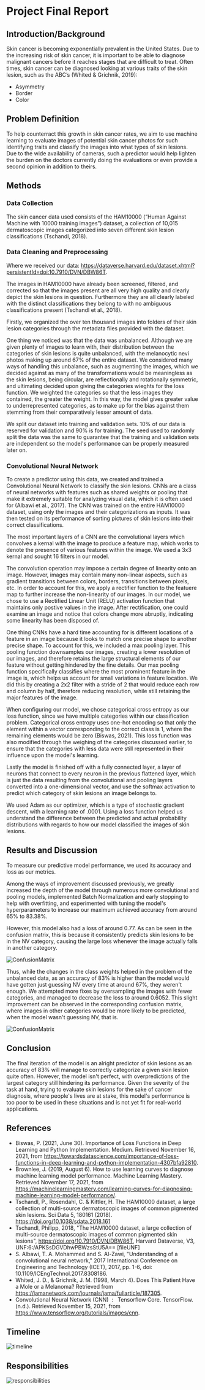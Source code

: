 
# Project Final Report

## Introduction/Background
Skin cancer is becoming exponentially prevalent in the United States. Due to the increasing risk of skin cancer, it is important to be able to diagnose malignant cancers before it reaches stages that are difficult to treat. Often times, skin cancer can be diagnosed looking at various traits of the skin lesion, such as the ABC’s (Whited & Grichnik, 2019):  

* Asymmetry
* Border
* Color

## Problem Definition
To help counterract this growth in skin cancer rates, we aim to use machine learning to evaluate images of potential skin cancer photos for such identifying traits and classify the images into what types of skin lesions. Due to the wide availability of cameras, such a predictor would help lighten the burden on the doctors currently doing the evaluations or even provide a second opinion in addition to theirs.

## Methods

### Data Collection
The skin cancer data used consists of the HAM10000 (“Human Against Machine with 10000 training images”) dataset, a collection of 10,015 dermatoscopic images categorized into seven different skin lesion classifications (Tschandl, 2018).

### Data Cleaning and Preprocessing
Where we received our data: https://dataverse.harvard.edu/dataset.xhtml?persistentId=doi:10.7910/DVN/DBW86T.

The images in HAM10000 have already been screened, filtered, and corrected so that the images present are all very high quality and clearly depict the skin lesions in question. Furthermore they are all clearly labeled with the distinct classifications they belong to with no ambiguous classifications present (Tschandl et al., 2018). 

Firstly, we organized the over ten thousand images into folders of their skin lesion categories through the metadata files provided with the dataset.

One thing we noticed was that the data was unbalanced. Although we are given plenty of images to learn with, their distribution between the categories of skin lesions is quite unbalanced, with the melanocytic nevi photos making up around 67% of the entire dataset. We considered many ways of handling this unbalance, such as augmenting the images, which we decided against as many of the transformations would be meaningless as the skin lesions, being circular, are reflectionally and rotationally symmetric, and ultimating decided upon giving the categories wieghts for the loss function. We weighted the categories so that the less images they contained, the greater the weight. In this way, the model gives greater value to underrepresented categories, as to make up for the bias against them stemming from their comparatively lesser amount of data.

We split our dataset into training and validation sets. 10% of our data is reserved for validation and 90% is for training. The seed used to randomly split the data was the same to guarantee that the training and validation sets are independent so the model's performance can be properly measured later on.

### Convolutional Neural Network
To create a predictor using this data, we created and trained a Convolutional Neural Network to classify the skin lesions. CNNs are a class of neural networks with features such as shared weights or pooling that make it extremely suitable for analyzing visual data, which it is often used for (Albawi et al., 2017). The CNN was trained on the entire HAM10000 dataset, using only the images and their categorizations as inputs. It was then tested on its performance of sorting pictures of skin lesions into their correct classifications.

The most important layers of a CNN are the convolutional layers which convolves a kernal with the image to produce a feature map, which works to denote the presence of various features within the image. We used a 3x3 kernal and sought 16 filters in our model.

The convolution operation may impose a certain degree of linearity onto an image. However, images may contain many non-linear aspects, such as gradient transitions between colors, borders, transitions between pixels, etc. In order to account for this, we apply a rectifier function to the featuere map to further increase the non-linearity of our images. In our model, we chose to use a Rectified Linear Unit (RELU) activation function that maintains only postive values in the image. After rectification, one could examine an image and notice that colors change more abruptly, indicating some linearity has been disposed of. 

One thing CNNs have a hard time accounting for is different locations of a feature in an image because it looks to match one precise shape to another precise shape. To account for this, we included a max pooling layer. This pooling function downsamples our images, creating a lower resolution of our images, and therefore retains the large structural elements of our feature without getting hindered by the fine details. Our max pooling function specifically classifies where the most prominent feature in the image is, which helps us account for small variations in feature location. We did this by creating a 2x2 filter with a stride of 2 that would reduce each row and column by half, therefore reducing resolution, while still retaining the major features of the image. 

When configuring our model, we chose categorical cross entropy as our loss function, since we have multiple categories within our classification problem. Categorical cross entropy uses one-hot encoding so that only the element within a vector corresponding to the correct class is 1, where the remaining elements would be zero (Biswas, 2021). This loss function was also modified through the weighing of the categories discussed earlier, to ensure that the categories with less data were still represented in their influence upon the model's learning.

Lastly the model is finished off with a fully connected layer, a layer of neurons that connect to every neuron in the previous flattened layer, which is just the data resulting from the convolutional and pooling layers converted into a one-dimensional vector, and use the softmax activation to predict which category of skin lesions an image belongs to.

We used Adam as our optimizer, which is a type of stochastic gradient descent, with a learning rate of .0001. Using a loss function helped us understand the difference between the predicted and actual probability distributions with regards to how our model classified the images of skin lesions.

## Results and Discussion
To measure our predictive model performance, we used its accuracy and loss as our metrics.

Among the ways of improvement discussed previously, we greatly increased the depth of the model through numerous more convolutional and pooling models, implemented Batch Normalization and early stopping to help with overfitting, and experimented with tuning the model's hyperparameters to increase our maximum achieved accuracy from around 65% to 83.38%.

However, this model also had a loss of around 0.77. As can be seen in the confusion matrix, this is because it consistently predicts skin lesions to be in the NV category, causing the large loss whenever the image actually falls in another category.

![ConfusionMatrix](/assets/Matrix83.jpg)

Thus, while the changes in the class weights helped in the problem of the unbalanced data, as an accuracy of 83% is higher than the model would have gotten just guessing NV every time at around 67%, they weren't enough. We attempted more fixes by oversampling the images with fewer categories, and managed to decrease the loss to around 0.6052. This slight improvement can be observed in the corresponding confusion matrix, where images in other categories would be more likely to be predicted, when the model wasn't guessing NV, that is.

![ConfusionMatrix](/assets/Matrix60.jpg)

## Conclusion

The final iteration of the model is an alright predictor of skin lesions as an accuracy of 83% will manage to correctly categorize a given skin lesion quite often. However, the model isn't perfect, with overpredictions of the largest category still hindering its performance. Given the severity of the task at hand, trying to evaluate skin lesions for the sake of cancer diagnosis, where people's lives are at stake, this model's performance is too poor to be used in these situations and is not yet fit for real-world applications.


## References
* Biswas, P. (2021, June 30). Importance of Loss Functions in Deep Learning and Python Implementation. Medium. Retrieved November 16, 2021, from https://towardsdatascience.com/importance-of-loss-functions-in-deep-learning-and-python-implementation-4307bfa92810. 
* Brownlee, J. (2019, August 6). How to use learning curves to diagnose machine learning model performance. Machine Learning Mastery. Retrieved November 17, 2021, from https://machinelearningmastery.com/learning-curves-for-diagnosing-machine-learning-model-performance/. 
* Tschandl, P., Rosendahl, C. & Kittler, H. The HAM10000 dataset, a large collection of multi-source dermatoscopic images of common pigmented skin lesions. Sci Data 5, 180161 (2018). https://doi.org/10.1038/sdata.2018.161
* Tschandl, Philipp, 2018, "The HAM10000 dataset, a large collection of multi-source dermatoscopic images of common pigmented skin lesions", https://doi.org/10.7910/DVN/DBW86T, Harvard Dataverse, V3, UNF:6:/APKSsDGVDhwPBWzsStU5A== [fileUNF]
* S. Albawi, T. A. Mohammed and S. Al-Zawi, "Understanding of a convolutional neural network," 2017 International Conference on Engineering and Technology (ICET), 2017, pp. 1-6, doi: 10.1109/ICEngTechnol.2017.8308186.
* Whited, J. D., & Grichnik, J. M. (1998, March 4). Does This Patient Have a Mole or a Melanoma? Retrieved from https://jamanetwork.com/journals/jama/fullarticle/187305. 
* Convolutional Neural Network (CNN) &nbsp;: &nbsp; Tensorflow Core. TensorFlow. (n.d.). Retrieved November 15, 2021, from https://www.tensorflow.org/tutorials/images/cnn. 

## Timeline
![timeline](/assets/timeline.png)

## Responsibilities
![responsibilities](/assets/responsibilities.PNG)
